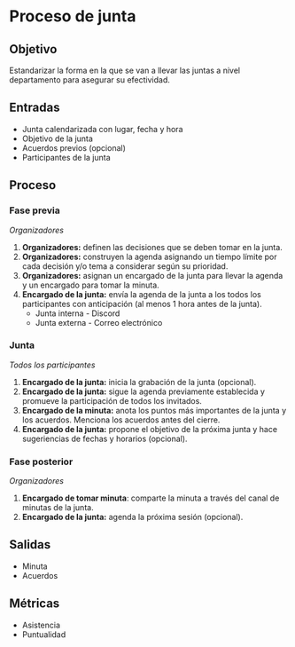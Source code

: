 # Proceso de junta

## Objetivo

Estandarizar la forma en la que se van a llevar las juntas a nivel departamento para asegurar su efectividad.

## Entradas

- Junta calendarizada con lugar, fecha y hora
- Objetivo de la junta
- Acuerdos previos (opcional)
- Participantes de la junta

## Proceso

### Fase previa

*Organizadores*

1. **Organizadores:** definen las decisiones que se deben tomar en la junta.
2. **Organizadores:** construyen la agenda asignando un tiempo límite por cada decisión y/o tema a considerar según su prioridad.
3. **Organizadores:** asignan un encargado de la junta para llevar la agenda y un encargado para tomar la minuta.
4. **Encargado de la junta:** envía la agenda de la junta a los todos los participantes con anticipación (al menos 1 hora antes de la junta).
    - Junta interna - Discord
    - Junta externa - Correo electrónico

### Junta

*Todos los participantes*

1. **Encargado de la junta:** inicia la grabación de la junta (opcional).
2. **Encargado de la junta:** sigue la agenda previamente establecida y promueve la participación de todos los invitados.
3. **Encargado de la minuta:** anota los puntos más importantes de la junta y los acuerdos. Menciona los acuerdos antes del cierre.
4. **Encargado de la junta:** propone el objetivo de la próxima junta y hace sugeriencias de fechas y horarios (opcional).

### Fase posterior

*Organizadores*

1. **Encargado de tomar minuta**: comparte la minuta a través del canal de minutas de la junta.
2. **Encargado de la junta:** agenda la próxima sesión (opcional).

## Salidas

- Minuta
- Acuerdos

## Métricas

- Asistencia
- Puntualidad
